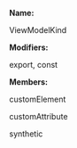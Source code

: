 **Name:**

ViewModelKind

**Modifiers:**

export, const

**Members:**

customElement

customAttribute

synthetic

